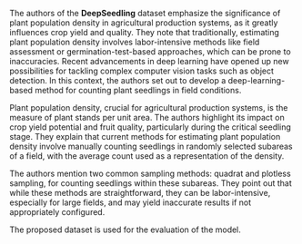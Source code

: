 The authors of the **DeepSeedling** dataset emphasize the significance of plant population density in agricultural production systems, as it greatly influences crop yield and quality. They note that traditionally, estimating plant population density involves labor-intensive methods like field assessment or germination-test-based approaches, which can be prone to inaccuracies. Recent advancements in deep learning have opened up new possibilities for tackling complex computer vision tasks such as object detection. In this context, the authors set out to develop a deep-learning-based method for counting plant seedlings in field conditions.

Plant population density, crucial for agricultural production systems, is the measure of plant stands per unit area. The authors highlight its impact on crop yield potential and fruit quality, particularly during the critical seedling stage. They explain that current methods for estimating plant population density involve manually counting seedlings in randomly selected subareas of a field, with the average count used as a representation of the density.

The authors mention two common sampling methods: quadrat and plotless sampling, for counting seedlings within these subareas. They point out that while these methods are straightforward, they can be labor-intensive, especially for large fields, and may yield inaccurate results if not appropriately configured.

The proposed dataset is used for the evaluation of the model.
